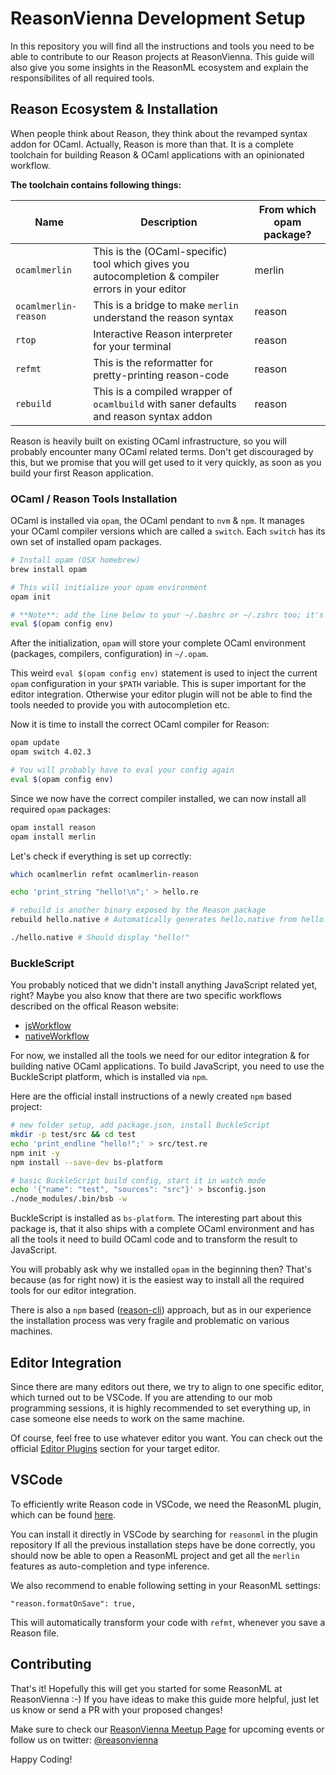 # ReasonVienna Development Setup

In this repository you will find all the instructions and tools you
need to be able to contribute to our Reason projects at
ReasonVienna. This guide will also give you some insights in the
ReasonML ecosystem and explain the responsibilites of all required
tools.

## Reason Ecosystem & Installation

When people think about Reason, they think about the revamped syntax
addon for OCaml.  Actually, Reason is more than that. It is a complete
toolchain for building Reason & OCaml applications with an opinionated
workflow.

**The toolchain contains following things:**

| Name          | Description   | From which opam package? |
| ------------- | ------------- | --------------- |
| `ocamlmerlin`      | This is the (OCaml-specific) tool which gives you autocompletion & compiler errors in your editor | merlin |
| `ocamlmerlin-reason` | This is a bridge to make `merlin` understand the reason syntax             | reason |
| `rtop`        | Interactive Reason interpreter for your terminal | reason |
| `refmt`       | This is the reformatter for pretty-printing reason-code | reason |
| `rebuild`     | This is a compiled wrapper of `ocamlbuild` with saner defaults and reason syntax addon| reason |

Reason is heavily built on existing OCaml infrastructure, so you will
probably encounter many OCaml related terms. Don't get discouraged by
this, but we promise that you will get used to it very quickly, as
soon as you build your first Reason application.

### OCaml / Reason Tools Installation

OCaml is installed via `opam`, the OCaml pendant to `nvm` & `npm`.
It manages your OCaml compiler versions which are called a `switch`.
Each `switch` has its own set of installed opam packages.

``` bash
# Install opam (OSX homebrew)
brew install opam

# This will initialize your opam environment
opam init

# **Note**: add the line below to your ~/.bashrc or ~/.zshrc too; it's needed at every shell startup
eval $(opam config env)
```

After the initialization, `opam` will store your complete OCaml
environment (packages, compilers, configuration) in `~/.opam`.

This weird `eval $(opam config env)` statement is used to inject the
current `opam` configuration in your `$PATH` variable.  This is super
important for the editor integration. Otherwise your editor
plugin will not be able to find the tools needed to provide you with
autocompletion etc.

Now it is time to install the correct OCaml compiler for Reason:

``` bash
opam update
opam switch 4.02.3

# You will probably have to eval your config again
eval $(opam config env)
```

Since we now have the correct compiler installed, we can now install all required `opam` packages:

``` bash
opam install reason
opam install merlin
```

Let's check if everything is set up correctly:

``` bash
which ocamlmerlin refmt ocamlmerlin-reason

echo 'print_string "hello!\n";' > hello.re

# rebuild is another binary exposed by the Reason package
rebuild hello.native # Automatically generates hello.native from hello.re

./hello.native # Should display "hello!"
```

### BuckleScript

You probably noticed that we didn't install anything JavaScript related yet, right?
Maybe you also know that there are two specific workflows described on the offical Reason website:

* [jsWorkflow](https://facebook.github.io/reason/jsWorkflow.html)
* [nativeWorkflow](https://facebook.github.io/reason/nativeWorkflow.html#native-workflow)

For now, we installed all the tools we need for our editor integration & for building native OCaml applications.
To build JavaScript, you need to use the BuckleScript platform, which is installed via `npm`.

Here are the official install instructions of a newly created `npm` based project:

``` bash
# new folder setup, add package.json, install BuckleScript
mkdir -p test/src && cd test
echo 'print_endline "hello!";' > src/test.re
npm init -y
npm install --save-dev bs-platform

# basic BuckleScript build config, start it in watch mode
echo '{"name": "test", "sources": "src"}' > bsconfig.json
./node_modules/.bin/bsb -w
```

BuckleScript is installed as `bs-platform`. The interesting part about
this package is, that it also ships with a complete OCaml environment
and has all the tools it need to build OCaml code and to transform the
result to JavaScript.

You will probably ask why we installed `opam` in the beginning then?
That's because (as for right now) it is the easiest way to install all the
required tools for our editor integration.

There is also a `npm` based ([reason-cli](https://github.com/reasonml/reason-cli)) approach, but as in our experience the
installation process was very fragile and problematic on various
machines.



## Editor Integration

Since there are many editors out there, we try to align to one
specific editor, which turned out to be VSCode.  If you are attending
to our mob programming sessions, it is highly recommended to set
everything up, in case someone else needs to work on the same machine.

Of course, feel free to use whatever editor you want. You can check
out the
official
[Editor Plugins](https://reasonml.github.io/guide/editor-tools/editors-plugins#officially-supported-editors) section for
your target editor.


## VSCode

To efficiently write Reason code in VSCode, we need the ReasonML
plugin, which can be
found [here](https://github.com/freebroccolo/vscode-reasonml).

You can install it directly in VSCode by searching for `reasonml` in the plugin repository
If all the previous installation steps have be done correctly, you should now be able to open
a ReasonML project and get all the `merlin` features as auto-completion and type inference.

We also recommend to enable following setting in your ReasonML settings:

```
"reason.formatOnSave": true,
```

This will automatically transform your code with `refmt`, whenever you save a Reason file.

## Contributing

That's it! Hopefully this will get you started for some ReasonML
at ReasonVienna :-) If you have ideas to make this guide more helpful,
just let us know or send a PR with your proposed changes!


Make sure to check our [ReasonVienna Meetup Page](https://www.meetup.com/Reason-Vienna/) for upcoming events or
follow us on twitter: [@reasonvienna](https://twitter.com/reasonvienna)


Happy Coding!


